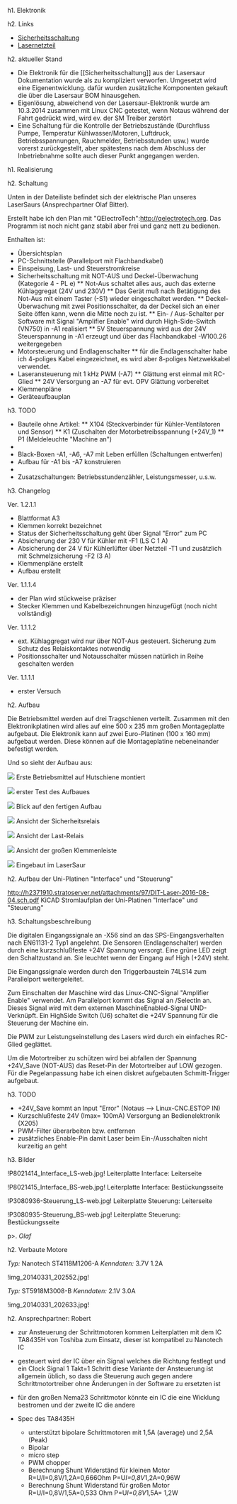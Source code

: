h1. Elektronik

h2. Links

* [Sicherheitsschaltung](safetycircuit.md)
* [Lasernetzteil](powersupply.md)

h2. aktueller Stand

 * Die Elektronik für die [[Sicherheitsschaltung]] aus der Lasersaur Dokumentation wurde als zu kompliziert verworfen. Umgesetzt wird eine Eigenentwicklung. dafür wurden zusätzliche Komponenten gekauft die über die Lasersaur BOM hinausgehen. 
 * Eigenlösung, abweichend von der Lasersaur-Elektronik wurde am 10.3.2014 zusammen mit Linux CNC getestet, wenn Notaus während der Fahrt gedrückt wird, wird ev. der SM Treiber zerstört
 * Eine Schaltung für die Kontrolle der Betriebszustände (Durchfluss Pumpe, Temperatur Kühlwasser/Motoren, Luftdruck, Betriebsspannungen, Rauchmelder, Betriebsstunden usw.) wurde vorerst zurückgestellt, aber spätestens nach dem Abschluss der Inbetriebnahme sollte auch dieser Punkt angegangen werden.


h1. Realisierung

h2. Schaltung

Unten in der Dateiliste befindet sich der elektrische Plan unseres LaserSaurs (Ansprechpartner Olaf Bitter). 

Erstellt habe ich den Plan mit "QElectroTech":http://qelectrotech.org. Das Programm ist noch nicht ganz stabil aber frei und ganz nett zu bedienen.

Enthalten ist:

 * Übersichtsplan
 * PC-Schnittstelle (Parallelport mit Flachbandkabel)
 * Einspeisung, Last- und Steuerstromkreise
 * Sicherheitsschaltung mit NOT-AUS und Deckel-Überwachung (Kategorie 4 - PL e)
 ** Not-Aus schaltet alles aus, auch das externe Kühlaggregat (24V und 230V)
 ** Das Gerät muß nach Betätigung des Not-Aus mit einem Taster (-S1) wieder eingeschaltet werden.
 ** Deckel-Überwachung mit zwei Positionsschalter, da der Deckel sich an einer Seite öffen kann, wenn die Mitte noch zu ist.
 ** Ein- / Aus-Schalter per Software mit Signal "Amplifier Enable" wird durch High-Side-Switch (VN750) in -A1 realisiert
 ** 5V Steuerspannung wird aus der 24V Steuerspannung in -A1 erzeugt und über das Flachbandkabel -W100.26 weitergegeben
 * Motorsteuerung und Endlagenschalter
 ** für die Endlagenschalter habe ich 4-poliges Kabel eingezeichnet, es wird aber 8-poliges Netzwekkabel verwendet.
 * Laseransteuerung mit 1 kHz PWM (-A7)
 ** Glättung erst einmal mit RC-Glied
 ** 24V Versorgung an -A7 für evt. OPV Glättung vorbereitet
 * Klemmenpläne
 * Geräteaufbauplan

h3. TODO

 * Bauteile ohne Artikel:
 ** X104 (Steckverbinder für Kühler-Ventilatoren und Sensor)
 ** K1 (Zuschalten der Motorbetreibsspannung (+24V_1)
 ** P1 (Meldeleuchte "Machine an")
 * 
 * Black-Boxen -A1, -A6, -A7 mit Leben erfüllen (Schaltungen entwerfen)
 * Aufbau für -A1 bis -A7 konstruieren
 *
 * Zusatzschaltungen: Betriebsstundenzähler, Leistungsmesser, u.s.w.

h3. Changelog
 
Ver. 1.2.1.1

 * Blattformat A3
 * Klemmen korrekt bezeichnet
 * Status der Sicherheitsschaltung geht über Signal "Error" zum PC
 * Absicherung der 230 V für Kühler mit -F1 (LS C 1 A)
 * Absicherung der 24 V für Kühlerlüfter über Netzteil -T1 und zusätzlich mit Schmelzsicherung -F2 (3 A)
 * Klemmenpläne erstellt
 * Aufbau erstellt

Ver. 1.1.1.4

 * der Plan wird stückweise präziser
 * Stecker Klemmen und Kabelbezeichnungen hinzugefügt (noch nicht vollständig)

Ver. 1.1.1.2

 * ext. Kühlaggregat wird nur über NOT-Aus gesteuert. Sicherung zum Schutz des Relaiskontaktes notwendig
 * Positionsschalter und Notausschalter müssen natürlich in Reihe geschalten werden

Ver. 1.1.1.1

  * erster Versuch

h2. Aufbau

Die Betriebsmittel werden auf drei Tragschienen verteilt. Zusammen mit den Elektronikplatinen wird alles auf eine 500 x 235 mm großen Montageplatte aufgebaut. Die Elektronik kann auf zwei Euro-Platinen (100 x 160 mm) aufgebaut werden. Diese können auf die Montageplatine nebeneinander befestigt werden.

Und so sieht der Aufbau aus:

![](images/2015-07-15_21.46.45-web.jpg) Erste Betriebsmittel auf Hutschiene montiert

![](images/2015-10-07_21.35.43-web.jpg) erster Test des Aufbaues

![](images/2015-11-18_09.50.00-web.jpg) Blick auf den fertigen Aufbau

![](images/2016-03-02_21.08.16-web.jpg) Ansicht der Sicherheitsrelais

![](images/2016-03-02_21.08.29-web.jpg) Ansicht der Last-Relais 

![](images/2016-03-02_21.08.29-web.jpg) Ansicht der großen Klemmenleiste

![](images/2016-04-20_20.41.10-web.jpg) Eingebaut im LaserSaur


h2. Aufbau der Uni-Platinen "Interface" und "Steuerung"

http://h2371910.stratoserver.net/attachments/97/DIT-Laser-2016-08-04.sch.pdf KiCAD Stromlaufplan der Uni-Platinen "Interface" und "Steuerung"

h3. Schaltungsbeschreibung

Die digitalen Eingangssignale an -X56 sind an das SPS-Eingangsverhalten nach EN61131-2 Typ1 angelehnt. Die Sensoren (Endlagenschalter) werden durch eine kurzschlußfeste +24V Spannung versorgt. Eine grüne LED zeigt den Schaltzustand an. Sie leuchtet wenn der Eingang auf High (+24V) steht.

Die Eingangssignale werden durch den Triggerbaustein 74LS14 zum Parallelport weitergeleitet.

Zum Einschalten der Maschine wird das Linux-CNC-Signal "Amplifier Enable" verwendet. Am Parallelport kommt das Signal an /SelectIn an.  Dieses Signal wird mit dem externen MaschineEnabled-Signal UND-Verknüpft. Ein HighSide Switch (U6) schaltet die +24V Spannung für die Steuerung der Machine ein.

Die PWM zur Leistungseinstellung des Lasers wird durch ein einfaches RC-Glied geglättet.

Um die Motortreiber zu schützen wird bei abfallen der Spannung +24V_Save (NOT-AUS) das Reset-Pin der Motortreiber auf LOW gezogen. Für die Pegelanpassung habe ich einen diskret aufgebauten Schmitt-Trigger aufgebaut.


h3. TODO

* +24V_Save kommt an Input "Error" (Notaus --> Linux-CNC.ESTOP IN)
* Kurzschlußfeste 24V (Imax= 100mA)  Versorgung an Bedienelektronik (X205)
* PWM-Filter überarbeiten bzw. entfernen
* zusätzliches Enable-Pin damit Laser beim Ein-/Ausschalten nicht kurzeitig an geht

h3. Bilder

!P8021414_Interface_LS-web.jpg! Leiterplatte Interface: Leiterseite 

!P8021415_Interface_BS-web.jpg! Leiterplatte Interface: Bestückungsseite 

!P3080936-Steuerung_LS-web.jpg! Leiterplatte Steuerung: Leiterseite 

!P3080935-Steuerung_BS-web.jpg! Leiterplatte Steuerung: Bestückungsseite 


p>. _Olaf_


h2. Verbaute Motore 

*Typ:* Nanotech ST4118M1206-A
*Kenndaten:* 3.7V 1.2A

!img_20140331_202552.jpg!

*Typ:* ST5918M3008-B
*Kenndaten:* 2.1V 3.0A

!img_20140331_202633.jpg!

h2. Ansprechpartner: Robert 

  * zur Ansteuerung der Schrittmotoren kommen Leiterplatten mit dem IC TA8435H von Toshiba zum Einsatz, dieser ist kompatibel zu Nanotech IC 
  * gesteuert wird der IC über ein Signal welches die Richtung festlegt und ein Clock Signal 1 Takt=1 Schritt diese Variante der Ansteuerung ist allgemein üblich, so dass die Steuerung auch gegen andere Schrittmotortreiber ohne Änderungen in der Software zu ersetzten ist
  * für den großen Nema23 Schrittmotor könnte ein IC die eine Wicklung bestromen und der zweite IC die andere 
  * Spec des TA8435H 

    * unterstützt bipolare Schrittmotoren mit 1,5A (average) und 2,5A (Peak)
    * Bipolar 
    * micro step
    * PWM chopper
    * Berechnung Shunt Widerständ für kleinen Motor R=U/I=0,8V/1,2A=0,666Ohm P=U*I=0,8V*1,2A=0,96W
    * Berechnung Shunt Widerstand für großen Motor R=U/I=0,8V/1,5A=0,533 Ohm P=U*I=0,8V*1,5A= 1,2W
   